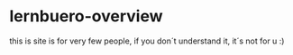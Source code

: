 # lernbuero-overview

this is site is for very few people, if you don´t understand it, it´s not for u :)